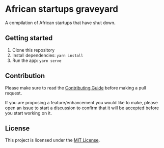 # African startups graveyard

A compilation of African startups that have shut down.

## Getting started

1. Clone this repository
2. Install dependencies: `yarn install`
3. Run the app: `yarn serve`

## Contribution

Please make sure to read the [Contributing Guide](./CONTRIBUTION.md) before making a pull request.

If you are proposing a feature/enhancement you would like to make, please open an issue to start a discussion to confirm that it will be accepted before you start working on it.

## License

This project is licensed under the [MIT License](./LICENSE.md).
